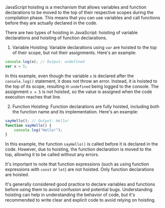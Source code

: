 JavaScript hoisting is a mechanism that allows variables and function declarations to be moved to the top of their
respective scopes during the compilation phase. This means that you can use variables and call functions before they are
actually declared in the code.

There are two types of hoisting in JavaScript: hoisting of variable declarations and hoisting of function declarations.

1. Variable Hoisting:
   Variable declarations using `var` are hoisted to the top of their scope, but not their assignments. Here's an
   example:

```javascript
console.log(x); // Output: undefined
var x = 5;
```

In this example, even though the variable `x` is declared after the `console.log()` statement, it does not throw an
error. Instead, it is hoisted to the top of its scope, resulting in `undefined` being logged to the console. The
assignment `x = 5` is not hoisted, so the value is assigned when the code execution reaches that line.

2. Function Hoisting:
   Function declarations are fully hoisted, including both the function name and its implementation. Here's an example:

```javascript
sayHello(); // Output: Hello!
function sayHello() {
    console.log("Hello!");
}
```

In this example, the function `sayHello()` is called before it is declared in the code. However, due to hoisting, the
function declaration is moved to the top, allowing it to be called without any errors.

It's important to note that function expressions (such as using function expressions with `const` or `let`) are not
hoisted. Only function declarations are hoisted.

It's generally considered good practice to declare variables and functions before using them to avoid confusion and
potential bugs. Understanding hoisting can help in understanding the behavior of code, but it's recommended to write
clear and explicit code to avoid relying on hoisting.
